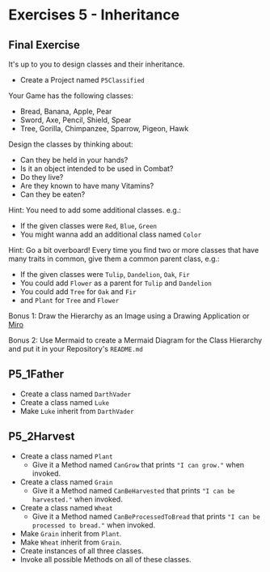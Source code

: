 # Exercises 5 - Inheritance

## Final Exercise

It's up to you to design classes and their inheritance.
- Create a Project named `P5Classified`

Your Game has the following classes:
- Bread, Banana, Apple, Pear
- Sword, Axe, Pencil, Shield, Spear
- Tree, Gorilla, Chimpanzee, Sparrow, Pigeon, Hawk

Design the classes by thinking about:
- Can they be held in your hands?
- Is it an object intended to be used in Combat?
- Do they live?
- Are they known to have many Vitamins?
- Can they be eaten?

Hint: You need to add some additional classes. e.g.:
- If the given classes were `Red`, `Blue`, `Green`
- You might wanna add an additional class named `Color`

Hint: Go a bit overboard! Every time you find two or more classes that have many traits in common, give them a common parent class, e.g.:
- If the given classes were `Tulip`, `Dandelion`, `Oak`, `Fir`
- You could add `Flower` as a parent for `Tulip` and `Dandelion`
- You could add `Tree` for `Oak` and `Fir`
- and `Plant` for `Tree` and `Flower`

Bonus 1: Draw the Hierarchy as an Image using a Drawing Application or [Miro](https://miro.com)

Bonus 2: Use Mermaid to create a Mermaid Diagram for the Class Hierarchy and put it in your Repository's `README.md`

## P5_1Father
- Create a class named `DarthVader`
- Create a class named `Luke`
- Make `Luke` inherit from `DarthVader`

## P5_2Harvest
- Create a class named `Plant`
  - Give it a Method named `CanGrow` that prints `"I can grow."` when invoked.
- Create a class named `Grain`
  - Give it a Method named `CanBeHarvested` that prints `"I can be harvested."` when invoked.
- Create a class named `Wheat`
  - Give it a Method named `CanBeProcessedToBread` that prints `"I can be processed to bread."` when invoked.
- Make `Grain` inherit from `Plant`.
- Make `Wheat` inherit from `Grain`.
- Create instances of all three classes.
- Invoke all possible Methods on all of these classes.
